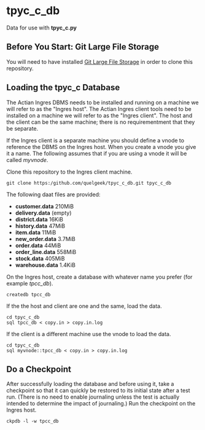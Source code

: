 # tpyc_c_db
Data for use with **tpyc_c.py**

## Before You Start: Git Large File Storage
You will need to have installed [Git Large File Storage](https://git-lfs.com/) in order to clone this repository.

## Loading the tpyc_c Database
The Actian Ingres DBMS needs to be installed and running on a machine we will refer to as the "Ingres host". The Actian Ingres client
tools need to be installed on a machine we will refer to as the "Ingres client". The host and the client can be the same machine; there 
is no requirementment that they be separate.

If the Ingres client is a separate machine you should define a vnode to reference the DBMS on the Ingres host. When you create a vnode
you give it a name. The following assumes that if you are using a vnode it will be called *myvnode*.

Clone this repository to the Ingres client machine.
```
git clone https:/github.com/quelgeek/tpyc_c_db.git tpyc_c_db
```
The following daat files are provided:
* **customer.data** 210MiB  
* **delivery.data** (empty) 
* **district.data** 16KiB 
* **history.data** 47MiB  
* **item.data** 11MiB     
* **new_order.data** 3.7MiB
* **order.data** 44MiB    
* **order_line.data** 558MiB
* **stock.data** 405MiB    
* **warehouse.data** 1.4KiB

On the Ingres host, create a database with whatever name you prefer
(for example *tpcc_db*).
```
createdb tpcc_db
```
If the the host and client are one and the same, load the data.
```
cd tpyc_c_db
sql tpcc_db < copy.in > copy.in.log
```
If the client is a different machine use the vnode to load the data.
```
cd tpyc_c_db
sql myvnode::tpcc_db < copy.in > copy.in.log
```
## Do a Checkpoint 
After successfully loading the database and before using it, take a checkpoint so that it can quickly be restored to its initial state after a test run.
(There is no need to enable journaling unless the test is actually intended to determine the impact of journaling.) Run the checkpoint on the Ingres host.
```
ckpdb -l -w tpcc_db
```
